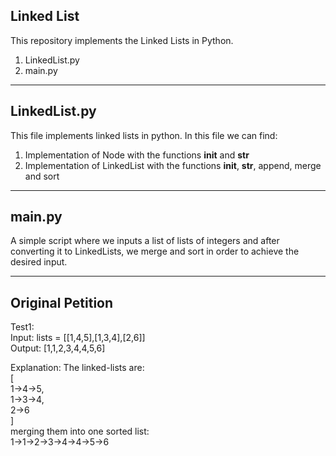 ## Linked List 

This repository implements the Linked Lists in Python.

1. LinkedList.py 
2. main.py

---

## LinkedList.py

This file implements linked lists in python. In this file we can find:

1. Implementation of Node with the functions __init__ and __str__
2. Implementation of LinkedList with the functions __init__, __str__, append, merge and sort

---

## main.py

A simple script where we inputs a list of lists of integers and after converting it to LinkedLists, we merge and sort in order to achieve the desired input.

---

## Original Petition

Test1:     
Input: lists = [[1,4,5],[1,3,4],[2,6]]  
Output: [1,1,2,3,4,4,5,6]  

Explanation: The linked-lists are:  
[  
	1->4->5,  
	1->3->4,  
	2->6  
]    
merging them into one sorted list:  
1->1->2->3->4->4->5->6  
